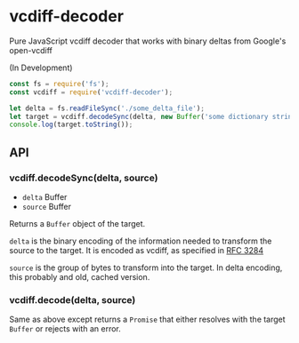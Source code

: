 # vcdiff-decoder
Pure JavaScript vcdiff decoder that works with binary deltas from Google's open-vcdiff

(In Development)
```javascript
const fs = require('fs');
const vcdiff = require('vcdiff-decoder');

let delta = fs.readFileSync('./some_delta_file');
let target = vcdiff.decodeSync(delta, new Buffer('some dictionary string buffer'));
console.log(target.toString());
```

## API
### vcdiff.decodeSync(delta, source)
* `delta` Buffer
* `source` Buffer

Returns a `Buffer` object of the target.

`delta` is the binary encoding of the information needed to transform the source to the target. It is encoded as vcdiff, as specified in [RFC 3284](https://tools.ietf.org/html/rfc3284)

`source` is the group of bytes to transform into the target. In delta encoding, this probably and old, cached version.

### vcdiff.decode(delta, source)

Same as above except returns a `Promise` that either resolves with the target `Buffer` or rejects with an error.
